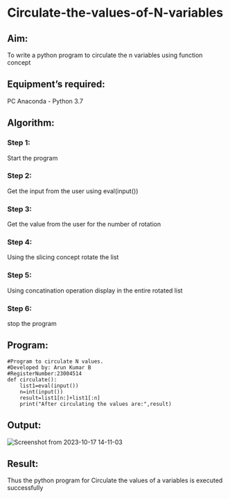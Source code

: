 # Circulate-the-values-of-N-variables
## Aim:
To write a python program to circulate the n variables using function concept
## Equipment’s required:
PC
Anaconda - Python 3.7
## Algorithm: 
### Step 1: 
Start the program
### Step 2: 
Get the input from the user using eval(input())
### Step 3: 
Get the value from the user for the number of rotation
### Step 4: 
Using the slicing concept rotate the list

### Step 5: 
Using concatination operation display in the entire rotated list
### Step 6: 
stop the program
## Program:
```
#Program to circulate N values.
#Developed by: Arun Kumar B
#RegisterNumber:23004514
def circulate():
    list1=eval(input())
    n=int(input())
    result=list1[n:]+list1[:n]
    print("After circulating the values are:",result)
```

## Output:
![Screenshot from 2023-10-17 14-11-03](https://github.com/Arun2005-create/Circulate-the-values-of-N-variables/assets/138849356/a2871ef2-9ab9-432b-b802-95520c97ffde)


## Result:
Thus the python program for Circulate the values of a variables is executed successfully
